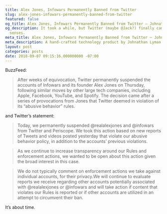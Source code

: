 ```yaml
---
title: Alex Jones, Infowars Permanently Banned from Twitter
slug: alex-jones-infowars-permanently-banned-from-twitter
featured: false
og_title: Alex Jones, Infowars Permanently Banned from Twitter – Johnathan.org
og_description: It took a while, but Twitter (maybe @Jack?) finally came to their
  senses.
meta_title: Alex Jones, Infowars Permanently Banned from Twitter – Johnathan.org
meta_description: A hand-crafted technology product by Johnathan Lyman
layout: post
categories: posts
date: 2018-09-07 09:15:16.000000000 -07:00
---
```


BuzzFeed:

> After weeks of equivocation, Twitter permanently suspended the accounts of Infowars and its founder Alex Jones on Thursday, following similar moves by other large tech companies, including Apple, Facebook, YouTube, and Spotify. The decision came after a series of provocations from Jones that Twitter deemed in violation of its “abusive behavior” rules.

and Twitter’s statement:

> Today, we permanently suspended @realalexjones and @infowars from Twitter and Periscope. We took this action based on new reports of Tweets and videos posted yesterday that violate our abusive behavior policy, in addition to the accounts’ previous violations.

> As we continue to increase transparency around our Rules and enforcement actions, we wanted to be open about this action given the broad interest in this case.

> We do not typically comment on enforcement actions we take against individual accounts, for their privacy.We will continue to evaluate reports we receive regarding other accounts potentially associated with @realalexjones or @infowars and will take action if content that violates our Rules is reported or if other accounts are utilized in an attempt to circumvent their ban.

It’s about time.

